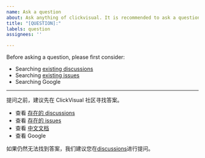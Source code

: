 ```yaml
---
name: Ask a question
about: Ask anything of clickvisual. It is recommended to ask a question in discussions.
title: "[QUESTION]:"
labels: question
assignees: ''

---
```


Before asking a question, please first consider:

- Searching [existing discussions](https://github.com/clickvisual/clickvisual/discussions/)
- Searching [existing issues](https://github.com/clickvisual/clickvisual/issues/)
- Searching Google

-------

提问之前，建议先在 ClickVisual 社区寻找答案。

- 查看 [存在的 discussions](https://github.com/clickvisual/clickvisual/discussions/)
- 查看 [存在的 issues](https://github.com/clickvisual/clickvisual/issues/)
- 查看 [中文文档](https://clickvisual.net/clickvisual/01quickstart/qa.html)
- 查看 Google

如果仍然无法找到答案，我们建议您在[discussions](https://github.com/clickvisual/clickvisual/discussions/)进行提问。
